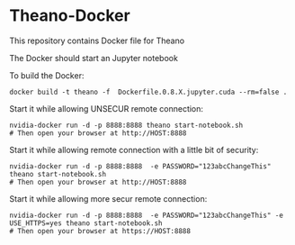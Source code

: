 # Theano-Docker

This repository contains Docker file for Theano

The Docker should start an Jupyter notebook

To build the Docker:

    docker build -t theano -f  Dockerfile.0.8.X.jupyter.cuda --rm=false .

Start it while allowing UNSECUR remote connection:

    nvidia-docker run -d -p 8888:8888 theano start-notebook.sh
    # Then open your browser at http://HOST:8888

Start it while allowing remote connection with a little bit of security:

    nvidia-docker run -d -p 8888:8888  -e PASSWORD="123abcChangeThis" theano start-notebook.sh
    # Then open your browser at http://HOST:8888

Start it while allowing more secur remote connection:

    nvidia-docker run -d -p 8888:8888  -e PASSWORD="123abcChangeThis" -e USE_HTTPS=yes theano start-notebook.sh
    # Then open your browser at https://HOST:8888
